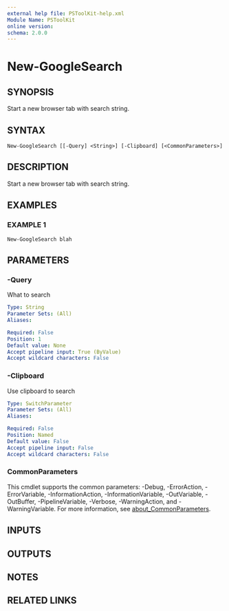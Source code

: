 ```yaml
---
external help file: PSToolKit-help.xml
Module Name: PSToolKit
online version:
schema: 2.0.0
---
```


# New-GoogleSearch

## SYNOPSIS
Start a new browser tab with search string.

## SYNTAX

```
New-GoogleSearch [[-Query] <String>] [-Clipboard] [<CommonParameters>]
```

## DESCRIPTION
Start a new browser tab with search string.

## EXAMPLES

### EXAMPLE 1
```
New-GoogleSearch blah
```

## PARAMETERS

### -Query
What to search

```yaml
Type: String
Parameter Sets: (All)
Aliases:

Required: False
Position: 1
Default value: None
Accept pipeline input: True (ByValue)
Accept wildcard characters: False
```

### -Clipboard
Use clipboard to search

```yaml
Type: SwitchParameter
Parameter Sets: (All)
Aliases:

Required: False
Position: Named
Default value: False
Accept pipeline input: False
Accept wildcard characters: False
```

### CommonParameters
This cmdlet supports the common parameters: -Debug, -ErrorAction, -ErrorVariable, -InformationAction, -InformationVariable, -OutVariable, -OutBuffer, -PipelineVariable, -Verbose, -WarningAction, and -WarningVariable. For more information, see [about_CommonParameters](http://go.microsoft.com/fwlink/?LinkID=113216).

## INPUTS

## OUTPUTS

## NOTES

## RELATED LINKS
